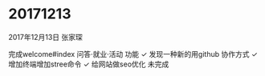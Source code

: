 # 20171213

2017年12月13日 张家琛

完成welcome#index 问答·就业·活动 功能 ✓
发现一种新的用github 协作方式 ✓
增加终端增加stree命令 ✓
给网站做seo优化 未完成
